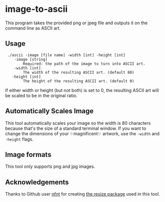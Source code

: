 # image-to-ascii
This program takes the provided png or jpeg file and outputs it on the command line as ASCII art.

## Usage
```
 ./ascii -image [file name] -width [int] -height [int]
    -image [string]
        Required: the path of the image to turn into ASCII art.
    -width [int]
        The width of the resulting ASCII art. (default 80)
   -height [int]
        The height of the resulting ASCII art. (default 0)
  ```      
  If either width or height (but not both) is set to 0, the resulting ASCII art will be scaled to be in the original ratio.
  
  ## Automatically Scales Image
  This tool automatically scales your image so the width is 80 characters because that's the size of a standard terminal window. If you want to change the dimensions of your ✨magnificent✨ artwork, use the `-width` and `-height` flags.

  ## Image formats
  This tool only supports png and jpg images.

  ## Acknowledgements
  Thanks to Github user [nfnt](https://github.com/nfnt) for creating [the resize package](https://github.com/nfnt/resize) used in this tool.